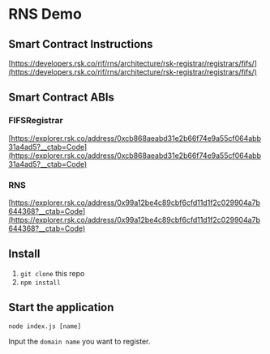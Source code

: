 # RNS Demo

## Smart Contract Instructions
[https://developers.rsk.co/rif/rns/architecture/rsk-registrar/registrars/fifs/](https://developers.rsk.co/rif/rns/architecture/rsk-registrar/registrars/fifs/)

## Smart Contract ABIs
### FIFSRegistrar
[https://explorer.rsk.co/address/0xcb868aeabd31e2b66f74e9a55cf064abb31a4ad5?__ctab=Code](https://explorer.rsk.co/address/0xcb868aeabd31e2b66f74e9a55cf064abb31a4ad5?__ctab=Code)

### RNS 
[https://explorer.rsk.co/address/0x99a12be4c89cbf6cfd11d1f2c029904a7b644368?__ctab=Code](https://explorer.rsk.co/address/0x99a12be4c89cbf6cfd11d1f2c029904a7b644368?__ctab=Code)

## Install
1. `git clone` this repo
1. `npm install`

## Start the application
```
node index.js [name]
```

Input the `domain name`  you want to register.
